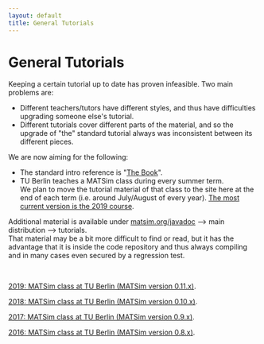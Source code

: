 ```yaml
---
layout: default
title: General Tutorials
---
```



# General Tutorials

Keeping a certain tutorial up to date has proven infeasible.  Two main problems are:

- Different teachers/tutors have different styles, and thus have difficulties upgrading someone else's tutorial.
- Different tutorials cover different parts of the material, and so the upgrade of "the" standard tutorial always was inconsistent between its different pieces.

We are now aiming for the following:

- The standard intro reference is "[The Book](/the-book)".
- TU Berlin teaches a MATSim class during every summer term.  
We plan to move the tutorial material of that class to the site 
here at the end of each term (i.e. around July/August of every year). 
[The most current version is the 2019 course](/content/2019-matsim-class-tu-berlin-matsim-version-011x).

Additional material is available under [matsim.org/javadoc](/javadoc) --> main distribution --> tutorials.  
That material may be a bit more difficult to find or read, but it has the advantage 
that it is inside the code repository and thus always 
compiling and in many cases even secured by a regression test.

&nbsp;

[2019: MATSim class at TU Berlin (MATSim version 0.11.x)](/content/2019-matsim-class-tu-berlin-matsim-version-011x).

[2018: MATSim class at TU Berlin (MATSim version 0.10.x)](/content/2018-matsim-class-tu-berlin-matsim-version-010x).

[2017: MATSim class at TU Berlin (MATSim version 0.9.x)](/content/2017-matsim-class-tu-berlin-matsim-version-09x).

[2016: MATSim class at TU Berlin (MATSim version 0.8.x)](/content/2016-matsim-class-tu-berlin-matsim-version-08x).


&nbsp;

&nbsp;

&nbsp;

